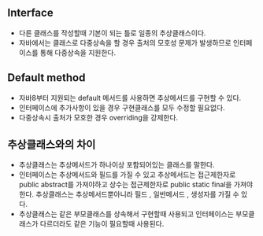 ## Interface
* 다른 클래스를 작성할때 기본이 되는 틀로 일종의 추상클래스이다.
* 자바에서는 클래스로 다중상속을 할 경우
출처의 모호성 문제가 발생하므로 인터페이스를 통해 다중상속을 지원한다.

## Default method
* 자바8부터 지원되는 default 메서드를 사용하면 추상메서드를 구현할 수 있다.
* 인터페이스에 추가사항이 있을 경우 구현클래스를 모두 수정할 필요없다.
* 다중상속시 출처가 모호한 경우 overriding을 강제한다.

## 추상클래스와의 차이
* 추상클래스는 추상메서드가 하나이상 포함되어있는 클래스를 말한다.
* 인터페이스는 추상메서드와 필드를 가질 수 있고 추상메서드는 접근제한자로 
public abstract를 가져야하고 상수는 접근제한자로 public static final을 가져야한다.
추상클래스는 추상메서드뿐아니라 필드 , 일반메서드 , 생성자를 가질 수 있다.
* 추상클래스는 같은 부모클래스를 상속해서 구현할때 사용되고 
인터페이스는 부모클래스가 다르더라도 같은 기능이 필요할때 사용된다.
